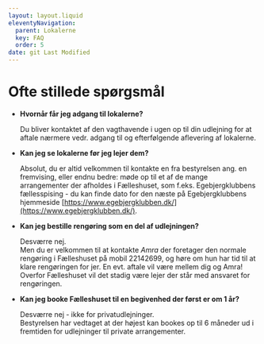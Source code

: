 ```yaml
---
layout: layout.liquid
eleventyNavigation:
  parent: Lokalerne
  key: FAQ
  order: 5
date: git Last Modified
---
```

# Ofte stillede spørgsmål #

* **Hvornår får jeg adgang til lokalerne?**  

    Du bliver kontaktet af den vagthavende i ugen op til din udlejning for at aftale nærmere vedr. adgang til og efterfølgende aflevering af lokalerne.  

* **Kan jeg se lokalerne før jeg lejer dem?**  
    
    Absolut, du er altid velkommen til kontakte en fra bestyrelsen ang. en fremvising, eller endnu bedre: møde op til et af de mange arrangementer der afholdes i Fælleshuset, som f.eks. Egebjergklubbens fællesspising - du kan finde dato for den næste på Egebjergklubbens hjemmeside [https://www.egebjergklubben.dk/](https://www.egebjergklubben.dk/).

* **Kan jeg bestille rengøring som en del af udlejningen?**  
    
    Desværre nej.  
    Men du er velkommen til at kontakte *Amra* der foretager den normale rengøring i Fælleshuset på mobil 22142699, og høre om hun har tid til at klare rengøringen for jer. En evt. aftale vil være mellem dig og Amra! Overfor Fælleshuset vil det stadig være lejer der står med ansvaret for rengøringen.

* **Kan jeg booke Fælleshuset til en begivenhed der først er om 1 år?**  

    Desværre nej - ikke for privatudlejninger.  
    Bestyrelsen har vedtaget at der højest kan bookes op til 6 måneder ud i fremtiden for udlejninger til private arrangementer.
